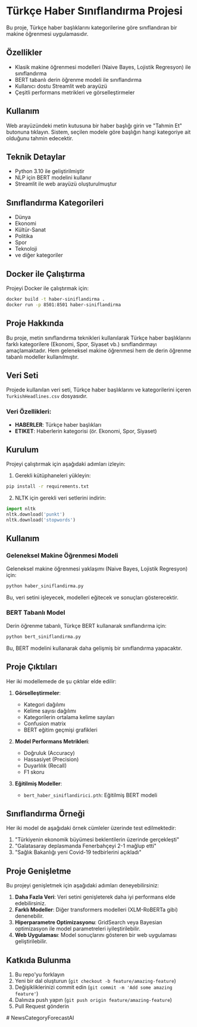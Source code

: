 # Türkçe Haber Sınıflandırma Projesi

Bu proje, Türkçe haber başlıklarını kategorilerine göre sınıflandıran bir makine öğrenmesi uygulamasıdır.

## Özellikler

- Klasik makine öğrenmesi modelleri (Naive Bayes, Lojistik Regresyon) ile sınıflandırma
- BERT tabanlı derin öğrenme modeli ile sınıflandırma
- Kullanıcı dostu Streamlit web arayüzü
- Çeşitli performans metrikleri ve görselleştirmeler

## Kullanım

Web arayüzündeki metin kutusuna bir haber başlığı girin ve "Tahmin Et" butonuna tıklayın. Sistem, seçilen modele göre başlığın hangi kategoriye ait olduğunu tahmin edecektir.

## Teknik Detaylar

- Python 3.10 ile geliştirilmiştir
- NLP için BERT modelini kullanır
- Streamlit ile web arayüzü oluşturulmuştur

## Sınıflandırma Kategorileri

- Dünya
- Ekonomi
- Kültür-Sanat
- Politika
- Spor
- Teknoloji
- ve diğer kategoriler

## Docker ile Çalıştırma

Projeyi Docker ile çalıştırmak için:

```bash
docker build -t haber-siniflandirma .
docker run -p 8501:8501 haber-siniflandirma
```

## Proje Hakkında

Bu proje, metin sınıflandırma teknikleri kullanılarak Türkçe haber başlıklarını farklı kategorilere (Ekonomi, Spor, Siyaset vb.) sınıflandırmayı amaçlamaktadır. Hem geleneksel makine öğrenmesi hem de derin öğrenme tabanlı modeller kullanılmıştır.

## Veri Seti

Projede kullanılan veri seti, Türkçe haber başlıklarını ve kategorilerini içeren `TurkishHeadlines.csv` dosyasıdır.

### Veri Özellikleri:
- **HABERLER**: Türkçe haber başlıkları
- **ETIKET**: Haberlerin kategorisi (ör. Ekonomi, Spor, Siyaset)

## Kurulum

Projeyi çalıştırmak için aşağıdaki adımları izleyin:

1. Gerekli kütüphaneleri yükleyin:
```bash
pip install -r requirements.txt
```

2. NLTK için gerekli veri setlerini indirin:
```python
import nltk
nltk.download('punkt')
nltk.download('stopwords')
```

## Kullanım

### Geleneksel Makine Öğrenmesi Modeli

Geleneksel makine öğrenmesi yaklaşımı (Naive Bayes, Lojistik Regresyon) için:

```bash
python haber_siniflandirma.py
```

Bu, veri setini işleyecek, modelleri eğitecek ve sonuçları gösterecektir.

### BERT Tabanlı Model

Derin öğrenme tabanlı, Türkçe BERT kullanarak sınıflandırma için:

```bash
python bert_siniflandirma.py
```

Bu, BERT modelini kullanarak daha gelişmiş bir sınıflandırma yapacaktır.

## Proje Çıktıları

Her iki modellemede de şu çıktılar elde edilir:

1. **Görselleştirmeler**:
   - Kategori dağılımı
   - Kelime sayısı dağılımı
   - Kategorilerin ortalama kelime sayıları
   - Confusion matrix
   - BERT eğitim geçmişi grafikleri

2. **Model Performans Metrikleri**:
   - Doğruluk (Accuracy)
   - Hassasiyet (Precision)
   - Duyarlılık (Recall)
   - F1 skoru

3. **Eğitilmiş Modeller**:
   - `bert_haber_siniflandirici.pth`: Eğitilmiş BERT modeli

## Sınıflandırma Örneği

Her iki model de aşağıdaki örnek cümleler üzerinde test edilmektedir:

1. "Türkiyenin ekonomik büyümesi beklentilerin üzerinde gerçekleşti"
2. "Galatasaray deplasmanda Fenerbahçeyi 2-1 mağlup etti"
3. "Sağlık Bakanlığı yeni Covid-19 tedbirlerini açıkladı"

## Proje Genişletme

Bu projeyi genişletmek için aşağıdaki adımları deneyebilirsiniz:

1. **Daha Fazla Veri**: Veri setini genişleterek daha iyi performans elde edebilirsiniz.
2. **Farklı Modeller**: Diğer transformers modelleri (XLM-RoBERTa gibi) denenebilir.
3. **Hiperparametre Optimizasyonu**: GridSearch veya Bayesian optimizasyon ile model parametreleri iyileştirilebilir.
4. **Web Uygulaması**: Model sonuçlarını gösteren bir web uygulaması geliştirilebilir.

## Katkıda Bulunma

1. Bu repo'yu forklayın
2. Yeni bir dal oluşturun (`git checkout -b feature/amazing-feature`)
3. Değişikliklerinizi commit edin (`git commit -m 'Add some amazing feature'`)
4. Dalınıza push yapın (`git push origin feature/amazing-feature`)
5. Pull Request gönderin

#   N e w s C a t e g o r y F o r e c a s t A I 
 
 